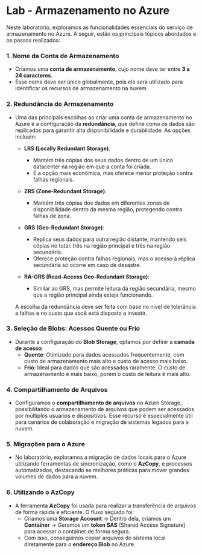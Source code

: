 # Lab - Armazenamento no Azure

Neste laboratório, exploramos as funcionalidades essenciais do serviço de armazenamento no Azure. A seguir, estão os principais tópicos abordados e os passos realizados:

### 1. Nome da Conta de Armazenamento
- Criamos uma **conta de armazenamento**, cujo nome deve ter entre **3 a 24 caracteres**.
- Esse nome deve ser único globalmente, pois ele será utilizado para identificar os recursos de armazenamento na nuvem.

### 2. Redundância do Armazenamento
- Uma das principais escolhas ao criar uma conta de armazenamento no Azure é a configuração da **redundância**, que define como os dados são replicados para garantir alta disponibilidade e durabilidade. As opções incluem:

  - **LRS (Locally Redundant Storage)**: 
    - Mantém três cópias dos seus dados dentro de um único datacenter na região em que a conta foi criada.
    - É a opção mais econômica, mas oferece menor proteção contra falhas regionais.
  
  - **ZRS (Zone-Redundant Storage)**: 
    - Mantém três cópias dos dados em diferentes zonas de disponibilidade dentro da mesma região, protegendo contra falhas de zona.
  
  - **GRS (Geo-Redundant Storage)**: 
    - Replica seus dados para outra região distante, mantendo seis cópias no total: três na região principal e três na região secundária. 
    - Oferece proteção contra falhas regionais, mas o acesso à réplica secundária só ocorre em caso de desastre.

  - **RA-GRS (Read-Access Geo-Redundant Storage)**: 
    - Similar ao GRS, mas permite leitura da região secundária, mesmo que a região principal ainda esteja funcionando. 

  A escolha da redundância deve ser feita com base no nível de tolerância a falhas e no custo que você está disposto a investir.

### 3. Seleção de Blobs: Acessos Quente ou Frio
- Durante a configuração do **Blob Storage**, optamos por definir a **camada de acesso**:
  - **Quente**: Otimizado para dados acessados frequentemente, com custo de armazenamento mais alto e custo de acesso mais baixo.
  - **Frio**: Ideal para dados que são acessados raramente. O custo de armazenamento é mais baixo, porém o custo de leitura é mais alto.

### 4. Compartilhamento de Arquivos
- Configuramos o **compartilhamento de arquivos** no Azure Storage, possibilitando o armazenamento de arquivos que podem ser acessados por múltiplos usuários e dispositivos. Esse recurso é especialmente útil para cenários de colaboração e migração de sistemas legados para a nuvem.

### 5. Migrações para o Azure
- No laboratório, exploramos a migração de dados locais para o Azure utilizando ferramentas de sincronização, como o **AzCopy**, e processos automatizados, destacando as melhores práticas para mover grandes volumes de dados para a nuvem.

### 6. Utilizando o AzCopy
- A ferramenta **AzCopy** foi usada para realizar a transferência de arquivos de forma rápida e eficiente. O fluxo seguido foi:
  - Criamos uma **Storage Account** → Dentro dela, criamos um **Container** → Geramos um **token SAS** (Shared Access Signature) para acessar o container de forma segura.
  - Com isso, conseguimos copiar arquivos do sistema local diretamente para o **endereço Blob** no Azure.
